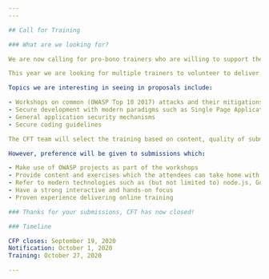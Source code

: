```yaml
---
---

## Call for Training

### What are we looking for? 

We are now calling for pro-bono trainers who are willing to support the Israeli (and international) AppSec community and submit proposals to deliver this training.

This year we are looking for multiple trainers to volunteer to deliver, hands-on, workshop-style, virtual training in English lasting between 1.5 and 3 hours rather than a full day of training. The training will potentially be dual track and whilst primarilly aimed at the Israeli application security community, will also be open to International attendees as well. 

Topics we are interesting in seeing in proposals include:

- Workshops on common (OWASP Top 10 2017) attacks and their mitigations
- Secure development with modern paradigms such as Single Page Applications and WebSockets.
- General application security mechanisms
- Secure coding guidelines

The CFT team will select the training based on content, quality of submission, and expertise of trainer(s), and are completely independent of any vendor or sponsor support. 

However, preference will be given to submissions which:

- Make use of OWASP projects as part of the workshops
- Provide content and exercises which the attendees can take home with them
- Refer to modern technologies such as (but not limited to) node.js, Go, Python, Scala
- Have a strong interactive and hands-on focus
- Proven experience delivering online training

### Thanks for your submissions, CFT has now closed!

### Timeline 

CFP closes: September 19, 2020  
Notification: October 1, 2020   
Training: October 27, 2020  

---
```


